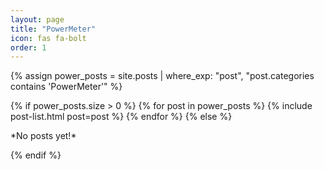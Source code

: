 ```yaml
---
layout: page
title: "PowerMeter"
icon: fas fa-bolt
order: 1
---
```


{% assign power_posts = site.posts | where_exp: "post", "post.categories contains 'PowerMeter'" %}

{% if power_posts.size > 0 %}
  {% for post in power_posts %}
    {% include post-list.html post=post %}
  {% endfor %}
{% else %}
  <p class="text-center">*No posts yet!*</p>
{% endif %}


